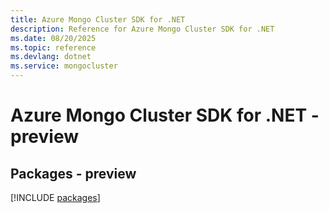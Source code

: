 ```yaml
---
title: Azure Mongo Cluster SDK for .NET
description: Reference for Azure Mongo Cluster SDK for .NET
ms.date: 08/20/2025
ms.topic: reference
ms.devlang: dotnet
ms.service: mongocluster
---
```

# Azure Mongo Cluster SDK for .NET - preview
## Packages - preview
[!INCLUDE [packages](mongo-cluster-index.md)]